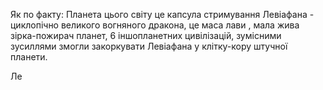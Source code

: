 Як по факту:
Планета цього світу це капсула стримування Левіафана - циклопічно великого вогняного дракона, це маса лави , мала жива зірка-пожирач планет, 6 іншопланетних цивілізацій, зумісними зусиллями змогли закоркувати Левіафана у клітку-кору штучної планети.

Ле